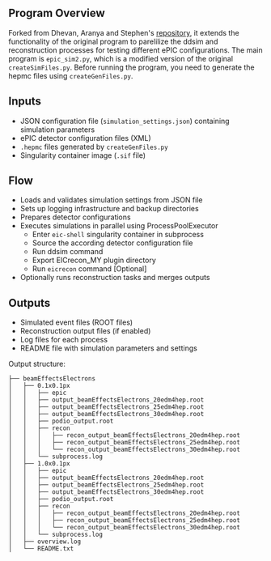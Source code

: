 
## Program Overview
Forked from Dhevan, Aranya and Stephen's [repository](https://github.com/dhevang/Analysis_epic), it extends the functionality of the original program to parelilize the ddsim and reconstruction processes for testing different ePIC configurations. The main program is `epic_sim2.py`, which is a modified version of the original `createSimFiles.py`. Before running the program, you need to generate the hepmc files using `createGenFiles.py`.

## Inputs 
- JSON configuration file (`simulation_settings.json`) containing simulation parameters
- ePIC detector configuration files (XML)
- `.hepmc` files generated by `createGenFiles.py`
- Singularity container image (`.sif` file)

## Flow
- Loads and validates simulation settings from JSON file
- Sets up logging infrastructure and backup directories
- Prepares detector configurations 
- Executes simulations in parallel using ProcessPoolExecutor
    - Enter `eic-shell` singularity container in subprocess
    - Source the according detector configuration file
    - Run ddsim command
    - Export EICrecon_MY plugin directory 
    - Run `eicrecon` command [Optional]
- Optionally runs reconstruction tasks and merges outputs

## Outputs  
- Simulated event files (ROOT files)
- Reconstruction output files (if enabled)
- Log files for each process
- README file with simulation parameters and settings

Output structure:
```
├── beamEffectsElectrons
│   ├── 0.1x0.1px
│   │   ├── epic
│   │   ├── output_beamEffectsElectrons_20edm4hep.root
│   │   ├── output_beamEffectsElectrons_25edm4hep.root
│   │   ├── output_beamEffectsElectrons_30edm4hep.root
│   │   ├── podio_output.root
│   │   ├── recon
│   │   │   ├── recon_output_beamEffectsElectrons_20edm4hep.root
│   │   │   ├── recon_output_beamEffectsElectrons_25edm4hep.root
│   │   │   └── recon_output_beamEffectsElectrons_30edm4hep.root
│   │   └── subprocess.log
│   ├── 1.0x0.1px
│   │   ├── epic
│   │   ├── output_beamEffectsElectrons_20edm4hep.root
│   │   ├── output_beamEffectsElectrons_25edm4hep.root
│   │   ├── output_beamEffectsElectrons_30edm4hep.root
│   │   ├── podio_output.root
│   │   ├── recon
│   │   │   ├── recon_output_beamEffectsElectrons_20edm4hep.root
│   │   │   ├── recon_output_beamEffectsElectrons_25edm4hep.root
│   │   │   └── recon_output_beamEffectsElectrons_30edm4hep.root
│   │   └── subprocess.log
│   ├── overview.log
│   └── README.txt
```